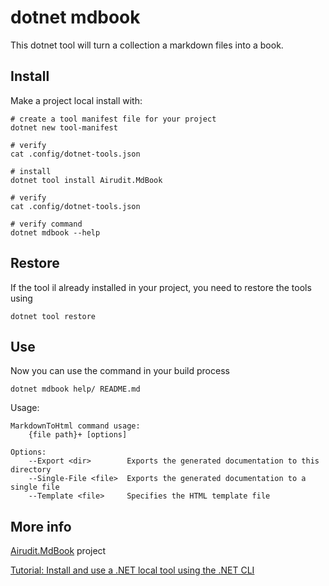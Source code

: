 
dotnet mdbook
========================

This dotnet tool will turn a collection a markdown files into a book.

## Install

Make a project local install with:

```console
# create a tool manifest file for your project
dotnet new tool-manifest

# verify
cat .config/dotnet-tools.json

# install
dotnet tool install Airudit.MdBook

# verify
cat .config/dotnet-tools.json

# verify command
dotnet mdbook --help
```

## Restore

If the tool il already installed in your project, you need to restore the tools using

```console
dotnet tool restore
```

## Use

Now you can use the command in your build process

```console
dotnet mdbook help/ README.md
```

Usage:

```
MarkdownToHtml command usage: 
    {file path}+ [options]

Options: 
    --Export <dir>        Exports the generated documentation to this directory
    --Single-File <file>  Exports the generated documentation to a single file
    --Template <file>     Specifies the HTML template file
```

## More info

[Airudit.MdBook](https://github.com/Airudit/mdbook) project

[Tutorial: Install and use a .NET local tool using the .NET CLI](https://learn.microsoft.com/en-us/dotnet/core/tools/local-tools-how-to-use)
